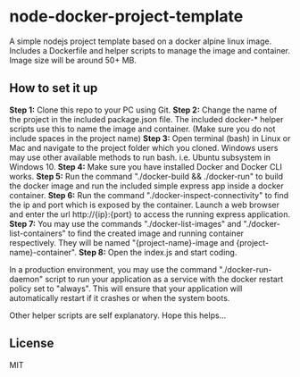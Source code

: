 node-docker-project-template
============================

A simple nodejs project template based on a docker alpine linux image. Includes a Dockerfile and helper scripts to manage the image and container. Image size will be around 50+ MB.

How to set it up
----------------

**Step 1:** Clone this repo to your PC using Git.
**Step 2:** Change the name of the project in the included package.json file. The included docker-* helper scripts use this to name the image and container. (Make sure you do not include spaces in the project name)
**Step 3:** Open terminal (bash) in Linux or Mac and navigate to the project folder which you cloned. Windows users may use other available methods to run bash. i.e. Ubuntu subsystem in Windows 10.
**Step 4:** Make sure you have installed Docker and Docker CLI works.
**Step 5:** Run the command "./docker-build && ./docker-run" to build the docker image and run the included simple express app inside a docker container.
**Step 6:** Run the command "./docker-inspect-connectivity" to find the ip and port which is exposed by the container. Launch a web browser and enter the url http://{ip}:{port} to access the running express application.
**Step 7:** You may use the commands "./docker-list-images" and "./docker-list-containers" to find the created image and running container respectively. They will be named "{project-name}-image and {project-name}-container".
**Step 8:** Open the index.js and start coding. 

In a production environment, you may use the command "./docker-run-daemon" script to run your application as a service with the docker restart policy set to "always". This will ensure that your application will automatically restart if it crashes or when the system boots.

Other helper scripts are self explanatory. Hope this helps...

License
-------
MIT


